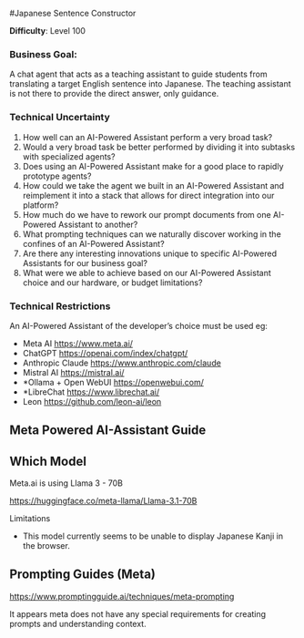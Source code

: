 #Japanese Sentence Constructor

**Difficulty**: Level 100

### Business Goal: 
A chat agent that acts as a teaching assistant to guide students from translating a target English sentence into Japanese. 
The teaching assistant is not there to provide the direct answer, only guidance.

### Technical Uncertainty
1. How well can an AI-Powered Assistant perform a very broad task?
2. Would a very broad task be better performed by dividing it into subtasks with specialized agents?
3. Does using an AI-Powered Assistant make for a good place to rapidly prototype agents?
4. How could we take the agent we built in an AI-Powered Assistant and reimplement it into a stack that allows for direct integration into our platform?	
5. How much do we have to rework our prompt documents from one AI-Powered Assistant to another?
6. What prompting techniques can we naturally discover working in the confines of an AI-Powered Assistant?
7. Are there any interesting innovations unique to specific AI-Powered Assistants for our business goal?
8. What were we able to achieve based on our AI-Powered Assistant choice and our hardware, or budget limitations?

### Technical Restrictions
An AI-Powered Assistant of the developer’s choice must be used eg: 
- Meta AI https://www.meta.ai/
- ChatGPT https://openai.com/index/chatgpt/
- Anthropic Claude https://www.anthropic.com/claude
- Mistral AI https://mistral.ai/
- *Ollama + Open WebUI https://openwebui.com/
- *LibreChat https://www.librechat.ai/
- Leon https://github.com/leon-ai/leon


## Meta Powered AI-Assistant Guide

## Which Model 

Meta.ai is using Llama 3 - 70B

https://huggingface.co/meta-llama/Llama-3.1-70B 

Limitations
- This model currently seems to be unable to display Japanese Kanji in the browser.



## Prompting Guides (Meta)

https://www.promptingguide.ai/techniques/meta-prompting 

It appears meta does not have any special requirements for creating prompts and understanding context.


